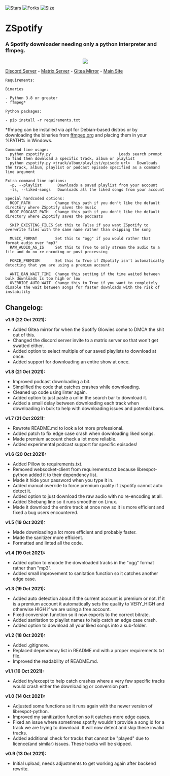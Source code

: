 ![Stars](https://img.shields.io/github/stars/Footsiefat/zspotify.svg)
![Forks](https://img.shields.io/github/forks/Footsiefat/zspotify.svg)
![Size](https://img.shields.io/github/repo-size/Footsiefat/zspotify)
# ZSpotify

### A Spotify downloader needing only a python interpreter and ffmpeg.
<p align="center">
  <img src="https://user-images.githubusercontent.com/12180913/138040605-c9d46e45-3830-4a4b-a7ac-c56bb0d76335.png">
</p>

[Discord Server](https://discord.gg/skVNQKtyFq) - [Matrix Server](https://matrix.to/#/#zspotify:matrix.org) - [Gitea Mirror](https://git.robinsmediateam.dev/Footsiefat/zspotify) - [Main Site](https://footsiefat.github.io/)
```
Requirements:

Binaries

- Python 3.8 or greater
- ffmpeg*

Python packages:

- pip install -r requirements.txt

```

\*ffmpeg can be installed via apt for Debian-based distros or by downloading the binaries from [ffmpeg.org](https://ffmpeg.org) and placing them in your %PATH% in Windows.

```
Command line usage:
  python zspotify.py                              Loads search prompt to find then download a specific track, album or playlist
  python zspotify.py <track/album/playlist/episode url>   Downloads the track, album, playlist or podcast episode specified as a command line argument

Extra command line options:
  -p, --playlist       Downloads a saved playlist from your account
  -ls, --liked-songs   Downloads all the liked songs from your account

Special hardcoded options:
  ROOT_PATH           Change this path if you don't like the default directory where ZSpotify saves the music
  ROOT_PODCAST_PATH   Change this path if you don't like the default directory where ZSpotify saves the podcasts

  SKIP_EXISTING_FILES Set this to False if you want ZSpotify to overwrite files with the same name rather than skipping the song

  MUSIC_FORMAT        Set this to "ogg" if you would rather that format audio over "mp3"
  RAW_AUDIO_AS_IS     Set this to True to only stream the audio to a file and do no re-encoding or post processing
  
  FORCE_PREMIUM       Set this to True if ZSpotify isn't automatically detecting that you are using a premium account
  
  ANTI_BAN_WAIT_TIME  Change this setting if the time waited between bulk downloads is too high or low
  OVERRIDE_AUTO_WAIT  Change this to True if you want to completely disable the wait between songs for faster downloads with the risk of instability
```


## **Changelog:**
**v1.9 (22 Oct 2021):**
- Added Gitea mirror for when the Spotify Glowies come to DMCA the shit out of this.
- Changed the discord server invite to a matrix server so that won't get swatted either.
- Added option to select multiple of our saved playlists to download at once.
- Added support for downloading an entire show at once.

**v1.8 (21 Oct 2021):**
- Improved podcast downloading a bit.
- Simplified the code that catches crashes while downloading.
- Cleaned up code using linter again.
- Added option to just paste a url in the search bar to download it.
- Added a small delay between downloading each track when downloading in bulk to help with downloading issues and potential bans.

**v1.7 (21 Oct 2021):**
- Rewrote README.md to look a lot more professional.
- Added patch to fix edge case crash when downloading liked songs.
- Made premium account check a lot more reliable.
- Added experimental podcast support for specific episodes!

**v1.6 (20 Oct 2021):**
- Added Pillow to requirements.txt.
- Removed websocket-client from requirements.txt because librespot-python added it to their dependency list.
- Made it hide your password when you type it in.
- Added manual override to force premium quality if zspotify cannot auto detect it.
- Added option to just download the raw audio with no re-encoding at all.
- Added Shebang line so it runs smoother on Linux.
- Made it download the entire track at once now so it is more efficient and fixed a bug users encountered.

**v1.5 (19 Oct 2021):**
- Made downloading a lot more efficient and probably faster.
- Made the sanitizer more efficient.
- Formatted and linted all the code.

**v1.4 (19 Oct 2021):**
- Added option to encode the downloaded tracks in the "ogg" format rather than "mp3".
- Added small improvement to sanitation function so it catches another edge case.

**v1.3 (19 Oct 2021):**
- Added auto detection about if the current account is premium or not. If it is a premium account it automatically sets the quality to VERY_HIGH and otherwise HIGH if we are using a free account.
- Fixed conversion function so it now exports to the correct bitrate.
- Added sanitation to playlist names to help catch an edge case crash.
- Added option to download all your liked songs into a sub-folder.

**v1.2 (18 Oct 2021):**
- Added .gitignore.
- Replaced dependency list in README.md with a proper requirements.txt file.
- Improved the readability of README.md.

**v1.1 (16 Oct 2021):**
- Added try/except to help catch crashes where a very few specific tracks would crash either the downloading or conversion part.

**v1.0 (14 Oct 2021):**
- Adjusted some functions so it runs again with the newer version of librespot-python.
- Improved my sanitization function so it catches more edge cases.
- Fixed an issue where sometimes spotify wouldn't provide a song id for a track we are trying to download. It will now detect and skip these invalid tracks.
- Added additional check for tracks that cannot be "played" due to licence(and similar) issues. These tracks will be skipped.

**v0.9 (13 Oct 2021):**
- Initial upload, needs adjustments to get working again after backend rewrite.
